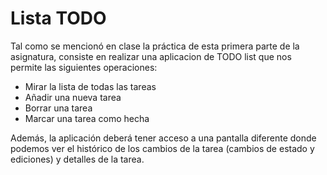 # Lista TODO
Tal como se mencionó en clase la práctica de esta primera parte de la asignatura,
consiste en realizar una aplicacion de TODO list que nos permite las siguientes
operaciones:
- Mirar la lista de todas las tareas
- Añadir una nueva tarea
- Borrar una tarea
- Marcar una tarea como hecha

Además, la aplicación deberá tener acceso a una pantalla diferente donde podemos ver
el histórico de los cambios de la tarea (cambios de estado y ediciones) y detalles de la
tarea.
